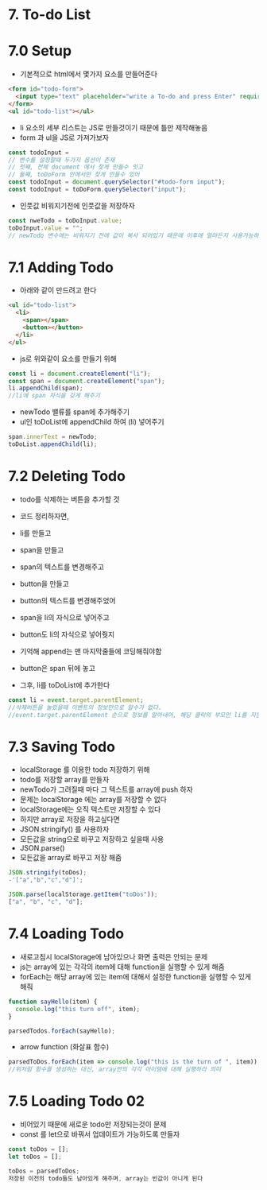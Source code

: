 # 7. To-do List

# 7.0 Setup

- 기본적으로 html에서 몇가지 요소를 만들어준다

```html
<form id="todo-form">
  <input type="text" placeholder="write a To-do and press Enter" required />
</form>
<ul id="todo-list"></ul>
```

- li 요소의 세부 리스트는 JS로 만들것이기 때문에 틀만 제작해놓음
- form 과 ul을 JS로 가져가보자

```js
const todoInput =
// 변수를 설정할때 두가지 옵션이 존재
// 첫째, 전체 document 에서 찾게 만들수 잇고
// 둘째, toDoForm 안에서만 찾게 만들수 있어
const todoInput = document.querySelector("#todo-form input");
const todoInput = toDoForm.querySelector("input");
```

- 인풋값 비워지기전에 인풋값을 저장하자

```js
const nweTodo = toDoInput.value;
toDoInput.value = "";
// newTodo 변수에는 비워지기 전에 값이 복사 되어있기 때문에 이후에 얼마든지 사용가능하다
```

# 7.1 Adding Todo

- 아래와 같이 만드려고 한다

```html
<ul id="todo-list">
  <li>
    <span></span>
    <button></button>
  </li>
</ul>
```

- js로 위와같이 요소를 만들기 위해

```js
const li = document.createElement("li");
const span = document.createElement("span");
li.appendChild(span);
//li에 span 자식을 갖게 해주기
```

- newTodo 밸류를 span에 추가해주기
- ul인 toDoList에 appendChild 하여 (li) 넣어주기

```js
span.innerText = newTodo;
toDoList.appendChild(li);
```

# 7.2 Deleting Todo

- todo를 삭제하는 버튼을 추가할 것

- 코드 정리하자면,
- li를 만들고
- span을 만들고
- span의 텍스트를 변경해주고
- button을 만들고
- button의 텍스트를 변경해주었어
- span을 li의 자식으로 넣어주고
- button도 li의 자식으로 넣어줫지
- 기억해 append는 맨 마지막줄들에 코딩해줘야함
- button은 span 뒤에 놓고
- 그후, li를 toDoList에 추가한다

```js
const li = event.target.parentElement;
//삭제버튼을 눌렀을때 이벤트의 정보만으로 알수가 없다.
//event.target.parentElement 순으로 정보를 알아내어, 해당 클릭의 부모인 li를 지운다
```

# 7.3 Saving Todo

- localStorage 를 이용한 todo 저장하기 위해
- todo를 저장할 array를 만들자
- newTodo가 그려질때 마다 그 텍스트를 array에 push 하자
- 문제는 localStorage 에는 array를 저장할 수 없다
- localStorage에는 오직 텍스트만 저장할 수 있다
- 하지만 array로 저장을 하고싶다면
- JSON.stringify() 를 사용하자
- 모든값을 string으로 바꾸고 저장하고 싶을때 사용
- JSON.parse()
- 모든값을 array로 바꾸고 저장 해줌

```js
JSON.stringify(toDos);
-'["a","b","c","d"]';

JSON.parse(localStorage.getItem("toDos"));
["a", "b", "c", "d"];
```

# 7.4 Loading Todo

- 새로고침시 localStorage에 남아있으나 화면 출력은 안되는 문제
- js는 array에 있는 각각의 item에 대해 function을 실행할 수 있게 해줌
- forEach는 해당 array에 있는 item에 대해서 설정한 function을 실행할 수 있게 해줘

```js
function sayHello(item) {
  console.log("this turn off", item);
}

parsedTodos.forEach(sayHello);
```

- arrow function (화살표 함수)

```js
parsedToDos.forEach(item => console.log("this is the turn of ", item));
//위처럼 함수를 생성하는 대신, array안의 각각 아이템에 대해 실행하라 의미
```

# 7.5 Loading Todo 02

- 비어있기 때문에 새로운 todo만 저장되는것이 문제
- const 를 let으로 바꿔서 업데이트가 가능하도록 만들자

```js
const toDos = [];
let toDos = [];
```

```js
toDos = parsedToDos;
저장된 이전의 todo들도 남아있게 해주며, array는 빈값이 아니게 된다
```
